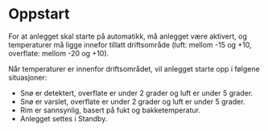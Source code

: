 # Oppstart

For at anlegget skal starte på automatikk, må anlegget være aktivert, og temperaturer må ligge innefor tillatt driftsområde (luft: mellom -15 og +10, overflate: mellom -20 og +10).

Når temperaturer er innenfor driftsområdet, vil anlegget starte opp i følgene situasjoner:

* Snø er detektert, overflate er under 2 grader og luft er under 5 grader.
* Snø er varslet, overflate er under 2 grader og luft er under 5 grader.
* Rim er sannsynlig, basert på fukt og bakketemperatur.
* Anlegget settes i Standby.